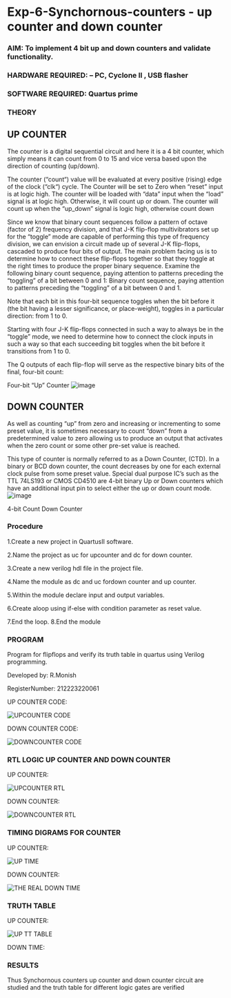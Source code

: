 # Exp-6-Synchornous-counters - up counter and down counter 
### AIM: To implement 4 bit up and down counters and validate  functionality.
### HARDWARE REQUIRED:  – PC, Cyclone II , USB flasher
### SOFTWARE REQUIRED:   Quartus prime
### THEORY 

## UP COUNTER 
The counter is a digital sequential circuit and here it is a 4 bit counter, which simply means it can count from 0 to 15 and vice versa based upon the direction of counting (up/down). 

The counter (“count“) value will be evaluated at every positive (rising) edge of the clock (“clk“) cycle.
The Counter will be set to Zero when “reset” input is at logic high.
The counter will be loaded with “data” input when the “load” signal is at logic high. Otherwise, it will count up or down.
The counter will count up when the “up_down” signal is logic high, otherwise count down

Since we know that binary count sequences follow a pattern of octave (factor of 2) frequency division, and that J-K flip-flop multivibrators set up for the “toggle” mode are capable of performing this type of frequency division, we can envision a circuit made up of several J-K flip-flops, cascaded to produce four bits of output.
The main problem facing us is to determine how to connect these flip-flops together so that they toggle at the right times to produce the proper binary sequence.
Examine the following binary count sequence, paying attention to patterns preceding the “toggling” of a bit between 0 and 1:
Binary count sequence, paying attention to patterns preceding the “toggling” of a bit between 0 and 1.

Note that each bit in this four-bit sequence toggles when the bit before it (the bit having a lesser significance, or place-weight), toggles in a particular direction: from 1 to 0.



 
 

Starting with four J-K flip-flops connected in such a way to always be in the “toggle” mode, we need to determine how to connect the clock inputs in such a way so that each succeeding bit toggles when the bit before it transitions from 1 to 0.

The Q outputs of each flip-flop will serve as the respective binary bits of the final, four-bit count:

 
 

Four-bit “Up” Counter
![image](https://user-images.githubusercontent.com/36288975/169644758-b2f4339d-9532-40c5-af40-8f4f8c942e2c.png)



## DOWN COUNTER 

As well as counting “up” from zero and increasing or incrementing to some preset value, it is sometimes necessary to count “down” from a predetermined value to zero allowing us to produce an output that activates when the zero count or some other pre-set value is reached.

This type of counter is normally referred to as a Down Counter, (CTD). In a binary or BCD down counter, the count decreases by one for each external clock pulse from some preset value. Special dual purpose IC’s such as the TTL 74LS193 or CMOS CD4510 are 4-bit binary Up or Down counters which have an additional input pin to select either the up or down count mode.
![image](https://user-images.githubusercontent.com/36288975/169644844-1a14e123-7228-4ed8-81a9-eb937dff4ac8.png)


4-bit Count Down Counter
### Procedure
1.Create a new project in QuartusII software.

2.Name the project as uc for upcounter and dc for down counter. 

3.Create a new verilog hdl file in the project file.

4.Name the module as dc and uc fordown counter and up counter.

5.Within the module declare input and output variables.

6.Create aloop using if-else with condition parameter as reset value.

7.End the loop. 8.End the module


### PROGRAM 

Program for flipflops  and verify its truth table in quartus using Verilog programming.

Developed by: R.Monish

RegisterNumber:  212223220061

UP COUNTER CODE:

![UPCOUNTER CODE](https://github.com/monishr288/Exp-7-Synchornous-counters-/assets/147474049/2499280a-aa97-42e4-ada1-24802225867b)

DOWN COUNTER CODE:

![DOWNCOUNTER CODE](https://github.com/monishr288/Exp-7-Synchornous-counters-/assets/147474049/aef14061-003a-4bf1-bef2-daebf0248857)






### RTL LOGIC UP COUNTER AND DOWN COUNTER  

UP COUNTER:

![UPCOUNTER RTL](https://github.com/monishr288/Exp-7-Synchornous-counters-/assets/147474049/344cbac9-e0ce-49bc-90a0-30dac6db863f)

DOWN COUNTER:

![DOWNCOUNTER RTL](https://github.com/monishr288/Exp-7-Synchornous-counters-/assets/147474049/4b02e83f-d735-4fe9-be35-a27815af1c70)








### TIMING DIGRAMS FOR COUNTER  
UP COUNTER:

![UP TIME](https://github.com/monishr288/Exp-7-Synchornous-counters-/assets/147474049/a1f772b6-d5c3-4823-9bbb-8a70ff38eb4d)



DOWN COUNTER:

![THE REAL DOWN TIME](https://github.com/monishr288/Exp-7-Synchornous-counters-/assets/147474049/93387819-0a44-4b73-98ff-cb480321febd)





### TRUTH TABLE 
UP COUNTER:

![UP TT TABLE](https://github.com/monishr288/Exp-7-Synchornous-counters-/assets/147474049/4d17e969-2ad7-4042-bdd3-f8e9811c7627)


DOWN TIME:





### RESULTS 
Thus Synchornous counters up counter and down counter circuit are studied and the truth table for different logic gates are verified
